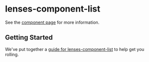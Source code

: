 lenses-component-list
================

See the [component page](http://sepans.github.io/lenses-component-list) for more information.

## Getting Started

We've put together a [guide for lenses-component-list](http://www.polymer-project.org/docs/start/reusableelements.html) to help get you rolling.
